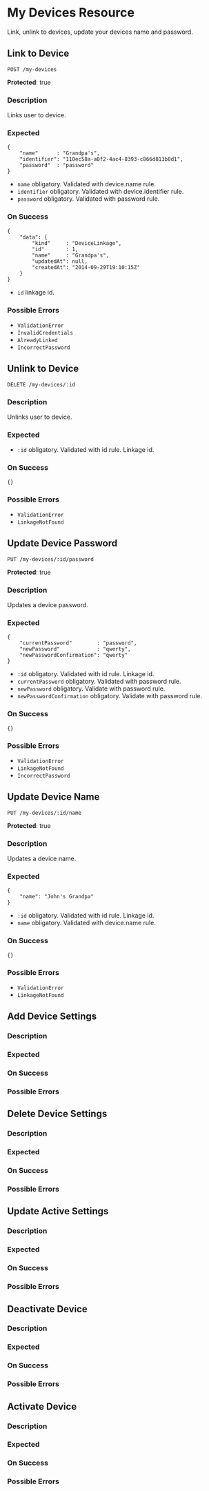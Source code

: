 # My Devices Resource

Link, unlink to devices, update your devices name and password.



## Link to Device

`POST /my-devices`

**Protected**: true

### Description

Links user to device.

### Expected

```
{
    "name"      : "Grandpa's",
    "identifier": "110ec58a-a0f2-4ac4-8393-c866d813b8d1",
    "password"  : "password"
}
```

- `name` obligatory. Validated with device.name rule.
- `identifier` obligatory. Validated with device.identifier rule.
- `password` obligatory. Validated with password rule.

### On Success

```
{
    "data": {
        "kind"     : "DeviceLinkage",
        "id"       : 1,
        "name"     : "Grandpa's",
        "updatedAt": null,
        "createdAt": "2014-09-29T19:10:15Z"
    }
}
```

- `id` linkage id.

### Possible Errors

- `ValidationError`
- `InvalidCredentials`
- `AlreadyLinked`
- `IncorrectPassword`



## Unlink to Device

`DELETE /my-devices/:id`

### Description

Unlinks user to device.

### Expected

- `:id` obligatory. Validated with id rule. Linkage id.

### On Success

```
{}
```

### Possible Errors

- `ValidationError`
- `LinkageNotFound`



## Update Device Password

`PUT /my-devices/:id/password`

**Protected**: true

### Description

Updates a device password.

### Expected

```
{
    "currentPassword"        : "password",
    "newPassword"            : "qwerty",
    "newPasswordConfirmation": "qwerty"
}
```

- `:id` obligatory. Validated with id rule. Linkage id.
- `currentPassword` obligatory. Validated with password rule.
- `newPassword` obligatory. Validate with password rule.
- `newPasswordConfirmation` obligatory. Validate with password rule.

### On Success

```
{}
```

### Possible Errors

- `ValidationError`
- `LinkageNotFound`
- `IncorrectPassword`



## Update Device Name

`PUT /my-devices/:id/name`

**Protected**: true

### Description

Updates a device name.

### Expected

```
{
    "name": "John's Grandpa"
}
```

- `:id` obligatory. Validated with id rule. Linkage id.
- `name` obligatory. Validated with device.name rule.

### On Success

```
{}
```

### Possible Errors

- `ValidationError`
- `LinkageNotFound`



## Add Device Settings

### Description
### Expected
### On Success
### Possible Errors



## Delete Device Settings

### Description
### Expected
### On Success
### Possible Errors



## Update Active Settings

### Description
### Expected
### On Success
### Possible Errors



## Deactivate Device

### Description
### Expected
### On Success
### Possible Errors



## Activate Device

### Description
### Expected
### On Success
### Possible Errors
